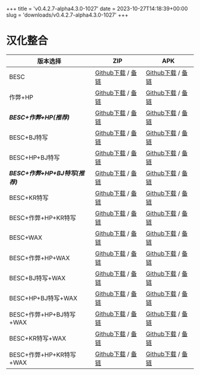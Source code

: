 
+++
title = 'v0.4.2.7-alpha4.3.0-1027'
date = 2023-10-27T14:18:39+00:00
slug = 'downloads/v0.4.2.7-alpha4.3.0-1027'
+++

# 汉化整合
|           版本选择            |                                                                                                                                                              ZIP                                                                                                                                                              |                                                                                                                                                              APK                                                                                                                                                              |
|-------------------------------|-------------------------------------------------------------------------------------------------------------------------------------------------------------------------------------------------------------------------------------------------------------------------------------------------------------------------------|-------------------------------------------------------------------------------------------------------------------------------------------------------------------------------------------------------------------------------------------------------------------------------------------------------------------------------|
|BESC                           |[Github下载](https://github.com/sakarie9/DOL-CHS-MODS/releases/download/v0.4.2.7-alpha4.3.0-1027/dol-chs-a4.3.0-besc-1027.zip ) / [备链](https://ghproxy.com/https://github.com/sakarie9/DOL-CHS-MODS/releases/download/v0.4.2.7-alpha4.3.0-1027/dol-chs-a4.3.0-besc-1027.zip )                                                |[Github下载](https://github.com/sakarie9/DOL-CHS-MODS/releases/download/v0.4.2.7-alpha4.3.0-1027/dol-chs-a4.3.0-besc-1027.apk ) / [备链](https://ghproxy.com/https://github.com/sakarie9/DOL-CHS-MODS/releases/download/v0.4.2.7-alpha4.3.0-1027/dol-chs-a4.3.0-besc-1027.apk )                                                |
|作弊+HP                        |[Github下载](https://github.com/sakarie9/DOL-CHS-MODS/releases/download/v0.4.2.7-alpha4.3.0-1027/dol-chs-a4.3.0-cheat-hp-1027.zip ) / [备链](https://ghproxy.com/https://github.com/sakarie9/DOL-CHS-MODS/releases/download/v0.4.2.7-alpha4.3.0-1027/dol-chs-a4.3.0-cheat-hp-1027.zip )                                        |[Github下载](https://github.com/sakarie9/DOL-CHS-MODS/releases/download/v0.4.2.7-alpha4.3.0-1027/dol-chs-a4.3.0-cheat-hp-1027.apk ) / [备链](https://ghproxy.com/https://github.com/sakarie9/DOL-CHS-MODS/releases/download/v0.4.2.7-alpha4.3.0-1027/dol-chs-a4.3.0-cheat-hp-1027.apk )                                        |
|***BESC+作弊+HP(推荐)***       |[Github下载](https://github.com/sakarie9/DOL-CHS-MODS/releases/download/v0.4.2.7-alpha4.3.0-1027/dol-chs-a4.3.0-besc-cheat-hp-1027.zip ) / [备链](https://ghproxy.com/https://github.com/sakarie9/DOL-CHS-MODS/releases/download/v0.4.2.7-alpha4.3.0-1027/dol-chs-a4.3.0-besc-cheat-hp-1027.zip )                              |[Github下载](https://github.com/sakarie9/DOL-CHS-MODS/releases/download/v0.4.2.7-alpha4.3.0-1027/dol-chs-a4.3.0-besc-cheat-hp-1027.apk ) / [备链](https://ghproxy.com/https://github.com/sakarie9/DOL-CHS-MODS/releases/download/v0.4.2.7-alpha4.3.0-1027/dol-chs-a4.3.0-besc-cheat-hp-1027.apk )                              |
|BESC+BJ特写                    |[Github下载](https://github.com/sakarie9/DOL-CHS-MODS/releases/download/v0.4.2.7-alpha4.3.0-1027/dol-chs-a4.3.0-besc-sideviewbj-1027.zip ) / [备链](https://ghproxy.com/https://github.com/sakarie9/DOL-CHS-MODS/releases/download/v0.4.2.7-alpha4.3.0-1027/dol-chs-a4.3.0-besc-sideviewbj-1027.zip )                          |[Github下载](https://github.com/sakarie9/DOL-CHS-MODS/releases/download/v0.4.2.7-alpha4.3.0-1027/dol-chs-a4.3.0-besc-sideviewbj-1027.apk ) / [备链](https://ghproxy.com/https://github.com/sakarie9/DOL-CHS-MODS/releases/download/v0.4.2.7-alpha4.3.0-1027/dol-chs-a4.3.0-besc-sideviewbj-1027.apk )                          |
|BESC+HP+BJ特写                 |[Github下载](https://github.com/sakarie9/DOL-CHS-MODS/releases/download/v0.4.2.7-alpha4.3.0-1027/dol-chs-a4.3.0-besc-hp-sideviewbj-1027.zip ) / [备链](https://ghproxy.com/https://github.com/sakarie9/DOL-CHS-MODS/releases/download/v0.4.2.7-alpha4.3.0-1027/dol-chs-a4.3.0-besc-hp-sideviewbj-1027.zip )                    |[Github下载](https://github.com/sakarie9/DOL-CHS-MODS/releases/download/v0.4.2.7-alpha4.3.0-1027/dol-chs-a4.3.0-besc-hp-sideviewbj-1027.apk ) / [备链](https://ghproxy.com/https://github.com/sakarie9/DOL-CHS-MODS/releases/download/v0.4.2.7-alpha4.3.0-1027/dol-chs-a4.3.0-besc-hp-sideviewbj-1027.apk )                    |
|***BESC+作弊+HP+BJ特写(推荐)***|[Github下载](https://github.com/sakarie9/DOL-CHS-MODS/releases/download/v0.4.2.7-alpha4.3.0-1027/dol-chs-a4.3.0-besc-cheat-hp-sideviewbj-1027.zip ) / [备链](https://ghproxy.com/https://github.com/sakarie9/DOL-CHS-MODS/releases/download/v0.4.2.7-alpha4.3.0-1027/dol-chs-a4.3.0-besc-cheat-hp-sideviewbj-1027.zip )        |[Github下载](https://github.com/sakarie9/DOL-CHS-MODS/releases/download/v0.4.2.7-alpha4.3.0-1027/dol-chs-a4.3.0-besc-cheat-hp-sideviewbj-1027.apk ) / [备链](https://ghproxy.com/https://github.com/sakarie9/DOL-CHS-MODS/releases/download/v0.4.2.7-alpha4.3.0-1027/dol-chs-a4.3.0-besc-cheat-hp-sideviewbj-1027.apk )        |
|BESC+KR特写                    |[Github下载](https://github.com/sakarie9/DOL-CHS-MODS/releases/download/v0.4.2.7-alpha4.3.0-1027/dol-chs-a4.3.0-besc-sideviewkr-1027.zip ) / [备链](https://ghproxy.com/https://github.com/sakarie9/DOL-CHS-MODS/releases/download/v0.4.2.7-alpha4.3.0-1027/dol-chs-a4.3.0-besc-sideviewkr-1027.zip )                          |[Github下载](https://github.com/sakarie9/DOL-CHS-MODS/releases/download/v0.4.2.7-alpha4.3.0-1027/dol-chs-a4.3.0-besc-sideviewkr-1027.apk ) / [备链](https://ghproxy.com/https://github.com/sakarie9/DOL-CHS-MODS/releases/download/v0.4.2.7-alpha4.3.0-1027/dol-chs-a4.3.0-besc-sideviewkr-1027.apk )                          |
|BESC+作弊+HP+KR特写            |[Github下载](https://github.com/sakarie9/DOL-CHS-MODS/releases/download/v0.4.2.7-alpha4.3.0-1027/dol-chs-a4.3.0-besc-cheat-hp-sideviewkr-1027.zip ) / [备链](https://ghproxy.com/https://github.com/sakarie9/DOL-CHS-MODS/releases/download/v0.4.2.7-alpha4.3.0-1027/dol-chs-a4.3.0-besc-cheat-hp-sideviewkr-1027.zip )        |[Github下载](https://github.com/sakarie9/DOL-CHS-MODS/releases/download/v0.4.2.7-alpha4.3.0-1027/dol-chs-a4.3.0-besc-cheat-hp-sideviewkr-1027.apk ) / [备链](https://ghproxy.com/https://github.com/sakarie9/DOL-CHS-MODS/releases/download/v0.4.2.7-alpha4.3.0-1027/dol-chs-a4.3.0-besc-cheat-hp-sideviewkr-1027.apk )        |
|BESC+WAX                       |[Github下载](https://github.com/sakarie9/DOL-CHS-MODS/releases/download/v0.4.2.7-alpha4.3.0-1027/dol-chs-a4.3.0-besc-wax-1027.zip ) / [备链](https://ghproxy.com/https://github.com/sakarie9/DOL-CHS-MODS/releases/download/v0.4.2.7-alpha4.3.0-1027/dol-chs-a4.3.0-besc-wax-1027.zip )                                        |[Github下载](https://github.com/sakarie9/DOL-CHS-MODS/releases/download/v0.4.2.7-alpha4.3.0-1027/dol-chs-a4.3.0-besc-wax-1027.apk ) / [备链](https://ghproxy.com/https://github.com/sakarie9/DOL-CHS-MODS/releases/download/v0.4.2.7-alpha4.3.0-1027/dol-chs-a4.3.0-besc-wax-1027.apk )                                        |
|BESC+作弊+HP+WAX               |[Github下载](https://github.com/sakarie9/DOL-CHS-MODS/releases/download/v0.4.2.7-alpha4.3.0-1027/dol-chs-a4.3.0-besc-wax-cheat-hp-1027.zip ) / [备链](https://ghproxy.com/https://github.com/sakarie9/DOL-CHS-MODS/releases/download/v0.4.2.7-alpha4.3.0-1027/dol-chs-a4.3.0-besc-wax-cheat-hp-1027.zip )                      |[Github下载](https://github.com/sakarie9/DOL-CHS-MODS/releases/download/v0.4.2.7-alpha4.3.0-1027/dol-chs-a4.3.0-besc-wax-cheat-hp-1027.apk ) / [备链](https://ghproxy.com/https://github.com/sakarie9/DOL-CHS-MODS/releases/download/v0.4.2.7-alpha4.3.0-1027/dol-chs-a4.3.0-besc-wax-cheat-hp-1027.apk )                      |
|BESC+BJ特写+WAX                |[Github下载](https://github.com/sakarie9/DOL-CHS-MODS/releases/download/v0.4.2.7-alpha4.3.0-1027/dol-chs-a4.3.0-besc-wax-sideviewbj-1027.zip ) / [备链](https://ghproxy.com/https://github.com/sakarie9/DOL-CHS-MODS/releases/download/v0.4.2.7-alpha4.3.0-1027/dol-chs-a4.3.0-besc-wax-sideviewbj-1027.zip )                  |[Github下载](https://github.com/sakarie9/DOL-CHS-MODS/releases/download/v0.4.2.7-alpha4.3.0-1027/dol-chs-a4.3.0-besc-wax-sideviewbj-1027.apk ) / [备链](https://ghproxy.com/https://github.com/sakarie9/DOL-CHS-MODS/releases/download/v0.4.2.7-alpha4.3.0-1027/dol-chs-a4.3.0-besc-wax-sideviewbj-1027.apk )                  |
|BESC+HP+BJ特写+WAX             |[Github下载](https://github.com/sakarie9/DOL-CHS-MODS/releases/download/v0.4.2.7-alpha4.3.0-1027/dol-chs-a4.3.0-besc-wax-hp-sideviewbj-1027.zip ) / [备链](https://ghproxy.com/https://github.com/sakarie9/DOL-CHS-MODS/releases/download/v0.4.2.7-alpha4.3.0-1027/dol-chs-a4.3.0-besc-wax-hp-sideviewbj-1027.zip )            |[Github下载](https://github.com/sakarie9/DOL-CHS-MODS/releases/download/v0.4.2.7-alpha4.3.0-1027/dol-chs-a4.3.0-besc-wax-hp-sideviewbj-1027.apk ) / [备链](https://ghproxy.com/https://github.com/sakarie9/DOL-CHS-MODS/releases/download/v0.4.2.7-alpha4.3.0-1027/dol-chs-a4.3.0-besc-wax-hp-sideviewbj-1027.apk )            |
|BESC+作弊+HP+BJ特写+WAX        |[Github下载](https://github.com/sakarie9/DOL-CHS-MODS/releases/download/v0.4.2.7-alpha4.3.0-1027/dol-chs-a4.3.0-besc-wax-cheat-hp-sideviewbj-1027.zip ) / [备链](https://ghproxy.com/https://github.com/sakarie9/DOL-CHS-MODS/releases/download/v0.4.2.7-alpha4.3.0-1027/dol-chs-a4.3.0-besc-wax-cheat-hp-sideviewbj-1027.zip )|[Github下载](https://github.com/sakarie9/DOL-CHS-MODS/releases/download/v0.4.2.7-alpha4.3.0-1027/dol-chs-a4.3.0-besc-wax-cheat-hp-sideviewbj-1027.apk ) / [备链](https://ghproxy.com/https://github.com/sakarie9/DOL-CHS-MODS/releases/download/v0.4.2.7-alpha4.3.0-1027/dol-chs-a4.3.0-besc-wax-cheat-hp-sideviewbj-1027.apk )|
|BESC+KR特写+WAX                |[Github下载](https://github.com/sakarie9/DOL-CHS-MODS/releases/download/v0.4.2.7-alpha4.3.0-1027/dol-chs-a4.3.0-besc-wax-sideviewkr-1027.zip ) / [备链](https://ghproxy.com/https://github.com/sakarie9/DOL-CHS-MODS/releases/download/v0.4.2.7-alpha4.3.0-1027/dol-chs-a4.3.0-besc-wax-sideviewkr-1027.zip )                  |[Github下载](https://github.com/sakarie9/DOL-CHS-MODS/releases/download/v0.4.2.7-alpha4.3.0-1027/dol-chs-a4.3.0-besc-wax-sideviewkr-1027.apk ) / [备链](https://ghproxy.com/https://github.com/sakarie9/DOL-CHS-MODS/releases/download/v0.4.2.7-alpha4.3.0-1027/dol-chs-a4.3.0-besc-wax-sideviewkr-1027.apk )                  |
|BESC+作弊+HP+KR特写+WAX        |[Github下载](https://github.com/sakarie9/DOL-CHS-MODS/releases/download/v0.4.2.7-alpha4.3.0-1027/dol-chs-a4.3.0-besc-wax-cheat-hp-sideviewkr-1027.zip ) / [备链](https://ghproxy.com/https://github.com/sakarie9/DOL-CHS-MODS/releases/download/v0.4.2.7-alpha4.3.0-1027/dol-chs-a4.3.0-besc-wax-cheat-hp-sideviewkr-1027.zip )|[Github下载](https://github.com/sakarie9/DOL-CHS-MODS/releases/download/v0.4.2.7-alpha4.3.0-1027/dol-chs-a4.3.0-besc-wax-cheat-hp-sideviewkr-1027.apk ) / [备链](https://ghproxy.com/https://github.com/sakarie9/DOL-CHS-MODS/releases/download/v0.4.2.7-alpha4.3.0-1027/dol-chs-a4.3.0-besc-wax-cheat-hp-sideviewkr-1027.apk )|
